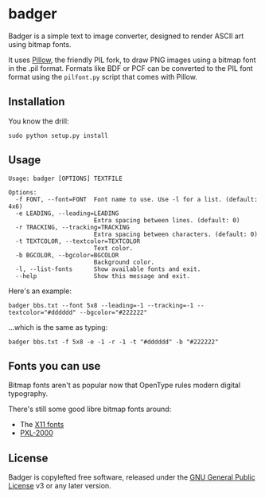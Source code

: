 badger
======

Badger is a simple text to image converter, designed to render ASCII art using bitmap fonts.

It uses [Pillow][1], the friendly PIL fork, to draw PNG images using a bitmap font in the .pil
format. Formats like BDF or PCF can be converted to the PIL font format using the ``pilfont.py``
script that comes with Pillow.

Installation
------------

You know the drill:

    sudo python setup.py install

Usage
-----

```
Usage: badger [OPTIONS] TEXTFILE

Options:
  -f FONT, --font=FONT  Font name to use. Use -l for a list. (default: 4x6)
  -e LEADING, --leading=LEADING
                        Extra spacing between lines. (default: 0)
  -r TRACKING, --tracking=TRACKING
                        Extra spacing between characters. (default: 0)
  -t TEXTCOLOR, --textcolor=TEXTCOLOR
                        Text color.
  -b BGCOLOR, --bgcolor=BGCOLOR
                        Background color.
  -l, --list-fonts      Show available fonts and exit.
  --help                Show this message and exit.
```

Here's an example:

    badger bbs.txt --font 5x8 --leading=-1 --tracking=-1 --textcolor="#dddddd" --bgcolor="#222222"
    
...which is the same as typing:

    badger bbs.txt -f 5x8 -e -1 -r -1 -t "#dddddd" -b "#222222"

Fonts you can use
-----------------

Bitmap fonts aren't as popular now that OpenType rules modern digital typography.

There's still some good libre bitmap fonts around:

* The [X11 fonts][2]
* [PXL-2000][3]

License
-------

Badger is copylefted free software, released under the [GNU General Public License][4] v3 or any later version.


  [1]: http://pillow.readthedocs.org/en/latest/
  [2]: http://www.cl.cam.ac.uk/~mgk25/ucs-fonts.html
  [3]: http://cramer.pleintekst.nl/hacks/pxl2000/
  [4]: https://www.gnu.org/copyleft/gpl.html
